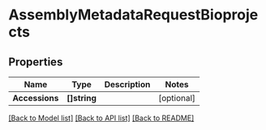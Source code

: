 # AssemblyMetadataRequestBioprojects

## Properties

Name | Type | Description | Notes
------------ | ------------- | ------------- | -------------
**Accessions** | **[]string** |  | [optional] 

[[Back to Model list]](../README.md#documentation-for-models) [[Back to API list]](../README.md#documentation-for-api-endpoints) [[Back to README]](../README.md)


